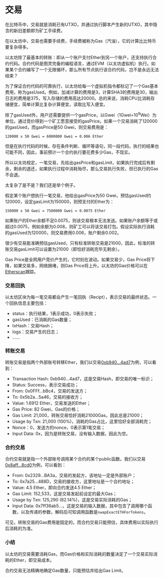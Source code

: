 # 交易

在比特币中，交易就是消耗已有UTXO，并通过执行脚本产生新的UTXO，其中隐含的新旧差额即为矿工手续费。

在以太坊中，交易也需要手续费，手续费被称为Gas（汽油），它的计算比比特币要复杂得多。

以太坊除了最基本的转账：即从一个账户支付Ether到另一个账户，还支持执行合约代码。合约代码是图灵完备的编程语言，通过EVM（以太坊虚拟机）执行。如果某个合约编写了一个无限循环，那么所有节点执行该合约代码，岂不是永远无法结束？

为了保证合约代码的可靠执行，以太坊给每一个虚拟机指令都标记了一个Gas基本费用，称为gasUsed。例如，加减计算的费用是3，计算SHA3的费用是30，输出日志的费用是375，写入存储的费用高达20000。总的来说，消耗CPU比消耗存储便宜，简单计算比复杂计算便宜，读取比写入便宜。

除了gasUsed外，用户还需要提供一个gasPrice，以Gwei（1Gwei=10<sup>9</sup>Wei）为单位。通过竞价得到一个矿工愿意接受的gasPrice。如果一个交易消耗了120000的gasUsed，而gasPrice是50 Gwei，则交易费用是：

```plain
120000 x 50 Gwei = 6000000 Gwei = 0.006 Ether
```

但是在执行代码的时候，存在条件判断、循环等语句，同一段代码，执行的结果也可能不同，因此，事前预计一个合约执行要花费多少Gas，不现实。

所以以太坊规定，一笔交易，先给出gasPrice和gasLimit，如果执行完成后有剩余，剩余的退还，如果执行过程中消耗殆尽，那么交易执行失败，但已执行的Gas不会退。

太复杂了是不是？我们还是举个例子。

假定某个账户想执行一笔交易，他给出gasPrice为50 Gwei，预估gasUsed约120000，设定gasLimit为150000，则预支付的Ether为：

```plain
150000 x 50 Gwei = 7500000 Gwei = 0.0075 Ether
```

如果账户的Ether余额不足0.0075，则该交易根本无法发送。如果账户余额等于或超过0.0075，例如余额为0.008，则矿工可以将该交易打包。假设实际执行消耗的gasUsed为120000，则交易费用0.006，账户剩余0.002。

很少有交易能准确预估gasUsed，只有标准转账交易是21000，因此，标准的转账交易gasLimit可以设置为21000（即恰好消耗完毕无剩余）。

Gas Price是全网用户竞价产生的，它时刻在波动。如果交易少，Gas Price将下降，如果交易多，网络拥堵，则Gas Price将上升。以太坊的Gas价格可以在[Etherscan](https://etherscan.io/gastracker)跟踪。

### 交易回执

以太坊区块为每一笔交易都会产生一笔回执（Recipt），表示交易的最终状态。一个回执信息主要包括：

- status：执行结果，1表示成功，0表示失败；
- gasUsed：已消耗的Gas数量；
- txHash：交易Hash；
- logs：交易产生的日志；
- ……

### 转账交易

转账交易是指两个外部账号转移Ether，我们以交易[0xb940...4ad7](https://etherscan.io/tx/0xb94087cdaa291e595ba02e846864cb9f5b681ca10efe2a91eb626d11101c4ad7)为例，可以看到：

- Transaction Hash: 0xb940...4ad7，这是交易Hash，即交易的唯一标识；
- Status: Success，表示交易成功；
- From: 0x0FFf...bBc4，交易的发送方；
- To: 0x5b2a...5a46，交易的接收方；
- Value: 1.6912 Ether，交易发送的Ether；
- Gas Price: 82 Gwei，Gas的价格；
- Gas Limit: 21,000，转账交易恰好消耗21000Gas，因此总是21000；
- Usage by Txn: 21,000 (100%)，消耗的Gas占比，这里恰好全部消耗完；
- Nonce：0，发送方的nonce，0表示第1笔交易；
- Input Data: 0x，因为是转账交易，没有输入数据，因此为空。

### 合约交易

合约交易就是指一个外部账号调用某个合约的某个public函数。我们以交易[0x8aff...8cd0](https://etherscan.io/tx/0x8affd7588219529b5b4652abd4bd9a2ad5b7aec1490d62ca359ae56a6c3c8cd0)为例，可以看到：

- From: 0x2329...BA3a，交易的发起方，该地址一定是外部账户；
- To: 0x7a25...488D，交易的接收方，这里地址是一个合约地址；
- Value: 4.5 Ether，即向合约发送4.5 Ether；
- Gas Limit: 152,533，这是交易发起前设定的最大Gas；
- Usage by Txn: 125,290 (82.14%)，这是交易实际消耗的Gas；
- Input Data: 0x7ff36ab5...，这是交易的输入数据，其中包含了调用哪个函数，以及传递的参数，解码后可知调用函数是`swapExactETHForTokens`。

可见，转账交易的Gas费用是固定的，而合约交易只能预估，具体费用以实际执行后消耗的为准。

### 小结

以太坊的交易需要消耗Gas，而Gas价格和实际消耗的数量决定了一个交易实际消耗的Ether，即交易成本。

合约交易无法精确地确定Gas数量，只能预估并给出Gas Limit。

